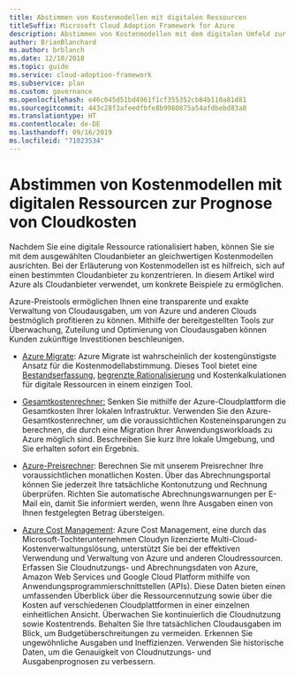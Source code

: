 ```yaml
---
title: Abstimmen von Kostenmodellen mit digitalen Ressourcen
titleSuffix: Microsoft Cloud Adoption Framework for Azure
description: Abstimmen von Kostenmodellen mit dem digitalen Umfeld zur Prognose von Cloudkosten.
author: BrianBlanchard
ms.author: brblanch
ms.date: 12/10/2018
ms.topic: guide
ms.service: cloud-adoption-framework
ms.subservice: plan
ms.custom: governance
ms.openlocfilehash: e46c045d51bd4961f1cf355352cb84b110a81d81
ms.sourcegitcommit: 443c28f3afeedfbfe8b9980875a54afdbebd83a8
ms.translationtype: HT
ms.contentlocale: de-DE
ms.lasthandoff: 09/16/2019
ms.locfileid: "71023534"
---
```

# <a name="align-cost-models-with-the-digital-estate-to-forecast-cloud-costs"></a>Abstimmen von Kostenmodellen mit digitalen Ressourcen zur Prognose von Cloudkosten

Nachdem Sie eine digitale Ressource rationalisiert haben, können Sie sie mit dem ausgewählten Cloudanbieter an gleichwertigen Kostenmodellen ausrichten. Bei der Erläuterung von Kostenmodellen ist es hilfreich, sich auf einen bestimmten Cloudanbieter zu konzentrieren. In diesem Artikel wird Azure als Cloudanbieter verwendet, um konkrete Beispiele zu ermöglichen.

Azure-Preistools ermöglichen Ihnen eine transparente und exakte Verwaltung von Cloudausgaben, um von Azure und anderen Clouds bestmöglich profitieren zu können. Mithilfe der bereitgestellten Tools zur Überwachung, Zuteilung und Optimierung von Cloudausgaben können Kunden zukünftige Investitionen beschleunigen.

- [Azure Migrate](https://docs.microsoft.com/azure/migrate/migrate-overview): Azure Migrate ist wahrscheinlich der kostengünstigste Ansatz für die Kostenmodellabstimmung. Dieses Tool bietet eine [Bestandserfassung](./inventory.md), [begrenzte Rationalisierung](./rationalize.md) und Kostenkalkulationen für digitale Ressourcen in einem einzigen Tool.

- [Gesamtkostenrechner:](https://azure.microsoft.com/pricing/tco/calculator/) Senken Sie mithilfe der Azure-Cloudplattform die Gesamtkosten Ihrer lokalen Infrastruktur. Verwenden Sie den Azure-Gesamtkostenrechner, um die voraussichtlichen Kosteneinsparungen zu berechnen, die durch eine Migration Ihrer Anwendungsworkloads zu Azure möglich sind. Beschreiben Sie kurz Ihre lokale Umgebung, und Sie erhalten sofort ein Ergebnis.

- [Azure-Preisrechner](https://azure.microsoft.com/pricing): Berechnen Sie mit unserem Preisrechner Ihre voraussichtlichen monatlichen Kosten. Über das Abrechnungsportal können Sie jederzeit Ihre tatsächliche Kontonutzung und Rechnung überprüfen. Richten Sie automatische Abrechnungswarnungen per E-Mail ein, damit Sie informiert werden, wenn Ihre Ausgaben einen von Ihnen festgelegten Betrag übersteigen.

- [Azure Cost Management](https://azure.microsoft.com/services/cost-management): Azure Cost Management, eine durch das Microsoft-Tochterunternehmen Cloudyn lizenzierte Multi-Cloud-Kostenverwaltungslösung, unterstützt Sie bei der effektiven Verwendung und Verwaltung von Azure und anderen Cloudressourcen. Erfassen Sie Cloudnutzungs- und Abrechnungsdaten von Azure, Amazon Web Services und Google Cloud Platform mithilfe von Anwendungsprogrammierschnittstellen (APIs). Diese Daten bieten einen umfassenden Überblick über die Ressourcennutzung sowie über die Kosten auf verschiedenen Cloudplattformen in einer einzelnen einheitlichen Ansicht. Überwachen Sie kontinuierlich die Cloudnutzung sowie Kostentrends. Behalten Sie Ihre tatsächlichen Cloudausgaben im Blick, um Budgetüberschreitungen zu vermeiden. Erkennen Sie ungewöhnliche Ausgaben und Ineffizienzen. Verwenden Sie historische Daten, um die Genauigkeit von Cloudnutzungs- und Ausgabenprognosen zu verbessern.
